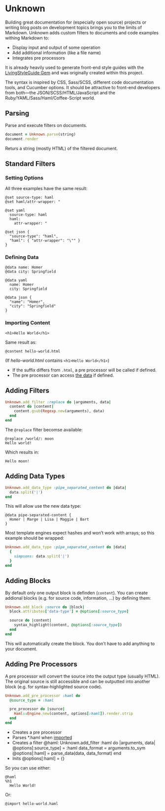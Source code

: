 # Unknown

Building great documentation for (especially open source) projects or
writing blog posts on development topics brings you to the limits of
Markdown. Unknown adds custom filters to documents and code
examples withing Markdown to:

* Display input and output of some operation
* Add additional information (like a file name)
* Integrates pre processors

It is already heavily used to generate front-end style guides with the
[LivingStyleGuide Gem](http://github.com/hagenburger/livingstyleguide#readme)
and was originally created within this project.

The syntax is inspired by CSS, Sass/SCSS, different code documentation tools,
and Cucumber options. It should be attractive to front-end developers from
both—the JSON/SCSS/HTML/JavaScript and the Ruby/YAML/Sass/Haml/Coffee-Script
world.


## Parsing

Parse and execute filters on documents.

``` ruby
document = Unknown.parse(string)
document.render
```

Returs a string (mostly HTML) of the filtered document.


## Standard Filters

### Setting Options

All three examples have the same result:

```
@set source-type: haml
@set haml/attr-wrapper: "
```

```
@set yaml
  source-type: haml
  haml:
    attr-wrapper: "
```

```
@set json {
  "source-type": "haml",
  "haml": { "attr-wrapper": "\"" }
}
```


### Defining Data

```
@data name: Homer
@data city: Springfield
```

```
@data yaml
  name: Homer
  city: Springfield
```

```
@data json {
  "name": "Homer",
  "city": "Springfield"
}
```


### Importing Content

```
<h1>Hello World</h1>
```

Same result as:

```
@content hello-world.html
```

(If _hello-world.html_ contains `<h1>Hello World</h1>`)

* If the suffix differs from `.html`, a pre processor will be called if
  defined.
* The pre processor can access [the data](#defining-data) if defined.


## Adding Filters

``` ruby
Unknown.add_filter :replace do |arguments, data|
  content do |content|
    content.gsub(Regexp.new(arguments), data)
  end
end
```

The `@replace` filter becomse available:

```
@replace /world/: moon
Hello world!
```

Which results in:

```
Hello moon!
```


## Adding Data Types

``` ruby
Unknown.add_data_type :pipe_separated_content do |data|
  data.split('|')
end
```

This will allow use the new data type:

```
@data pipe-separated-content {
  Homer | Marge | Lisa | Maggie | Bart
}
```

Most template engines expect hashes and won’t work with arrays;
so this example should be wrapped:

``` ruby
Unknown.add_data_type :pipe_separated_content do |data|
  {
    simpsons: data.split('|')
  }
end
```


## Adding Blocks

By default only one output block is definden (`content`).
You can create addional blocks (e.g. for source code, information, …)
by defining them:

``` ruby
Unknown.add_block :source do |block|
  block.attributes['data-type'] = @options[:source_type]

  source do |content|
    syntax_highlight(content, @options[:source_type])
  end
end
```

This will automatically create the block. You don’t have to add anything
to your document.


## Adding Pre Processors

A pre processor will convert the source into the output type (usually
HTML). The original source is still accessible and can be outputted into
another block (e.g. for syntax-highlighted source code).

``` ruby
Unknown.add_pre_processor :haml do
  @source_type = :haml

  pre_processor do |source|
    Haml::Engine.new(content, options[:haml]).render.strip
  end
end
```

* Creates a pre processor
* Parses *.haml when [imported](#importing-content)
* Creates a filter @haml:
  Unknown.add_filter :haml do |arguments, data|
    @options[:source_type] = :haml
    data_format = arguments.to_sym
    @options[:haml] = parse_data(data, data_format)
  end
* Inits @options[:haml] = {}

So you can use either:

```
@haml
%h1
  Hello World!
```

Or:

```
@import hello-world.haml
```


